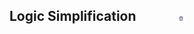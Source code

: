 ## Logic Simplification  &nbsp; &nbsp; &nbsp; &nbsp; &nbsp; &nbsp; <img src="images/iitkgp.png" width="3%" />